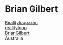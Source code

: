 
# Brian Gilbert

<div class="my-10 grid grid-cols-[40px,1fr] w-min gap-y-4">
  <mdi-briefcase class="opacity-50" />
  <div><a href="https://www.realityloop.com" target="_blank">Realityloop.com</a></div>
  <mdi-drupal class="opacity-50" />
  <div><a href="https://www.drupal.org/u/realityloop" target="_blank">realityloop</a></div>
  <mdi-github class="opacity-50" />
  <div><a href="https://github.com/BrianGilbert" target="_blank">BrianGilbert</a></div>
  <mdi-earth class="opacity-50"/>
  <div>Australia</div>
</div>

<!--
Brian Gilbert:
- Founder of Realityloop
- Fellow Tech enthusiast and VR streamer

Today will be acting as a:
- Chat bot
- and time manager

Say Hi Brian
-->
